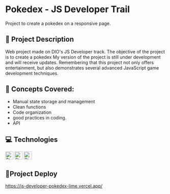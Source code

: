 # Pokedex - JS Developer Trail
 Project to create a pokedex on a responsive page.

 ## 📑 Project Description
 Web project made on DIO's JS Developer track.
 The objective of the project is to create a pokedex
 My version of the project is still under development and will receive updates.
 Remembering that this project not only offers entertainment, but also demonstrates several advanced JavaScript game development techniques.

  ## 🧮 Concepts Covered:
 - Manual state storage and management
 - Clean functions
 - Code organization
 - good practices in coding.
 - API

 ## 💻 Technologies
 <img height="25px" alt="Static Badge" src="https://img.shields.io/badge/HTML-E34F26?logo=html5&logoColor=ffffff&labelColor=E34F26&color=E34F26&text_size=15&style=for-the-badge" > <img height="25px" alt="Static Badge" src="https://img.shields.io/badge/CSS 3-1572B6?logo=css3&logoColor=ffffff&labelColor=1572B6&color=1572B6&text_size=15&style=for-the- badge"> <img height="25" alt="Static Badge" src="https://img.shields.io/badge/JavaScript-F7DF1E?logo=javascript&logoColor=ffffff&labelColor=F7DF1E&color=F7DF1E&text_size=15&style=for-the -badge">


 ## 🚩Project Deploy
 https://js-developer-pokedex-lime.vercel.app/

